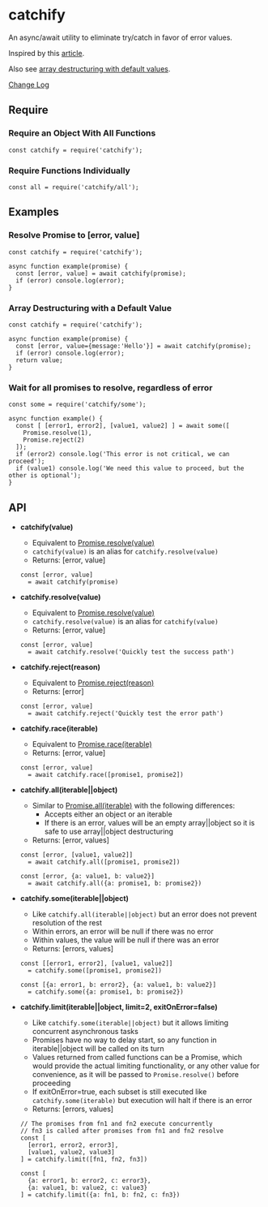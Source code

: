 # catchify
An async/await utility to eliminate try/catch in favor of error values.

Inspired by this [article][0].

Also see [array destructuring with default values][5].

[Change Log][6]

## Require

### Require an Object With All Functions

    const catchify = require('catchify');

### Require Functions Individually

    const all = require('catchify/all');

## Examples

### Resolve Promise to \[error, value]

    const catchify = require('catchify');
    
    async function example(promise) {
      const [error, value] = await catchify(promise);
      if (error) console.log(error);
    }

### Array Destructuring with a Default Value

    const catchify = require('catchify');
    
    async function example(promise) {
      const [error, value={message:'Hello'}] = await catchify(promise);
      if (error) console.log(error);
      return value;
    }

### Wait for all promises to resolve, regardless of error

    const some = require('catchify/some');
    
    async function example() {
      const [ [error1, error2], [value1, value2] ] = await some([
        Promise.resolve(1),
        Promise.reject(2)
      ]);
      if (error2) console.log('This error is not critical, we can proceed');
      if (value1) console.log('We need this value to proceed, but the other is optional');
    }


## API

* **catchify(value)**
  * Equivalent to [Promise.resolve(value)][1]
  * `catchify(value)` is an alias for `catchify.resolve(value)`
  * Returns: \[error, value]
  
  ```
  const [error, value] 
    = await catchify(promise)
  ```
  
* **catchify.resolve(value)**
  * Equivalent to [Promise.resolve(value)][1]
  * `catchify.resolve(value)` is an alias for `catchify(value)`
  * Returns: \[error, value]
  
  ```
  const [error, value] 
    = await catchify.resolve('Quickly test the success path')
  ```

* **catchify.reject(reason)**
  * Equivalent to [Promise.reject(reason)][4]
  * Returns: \[error]
  
  ```
  const [error, value] 
    = await catchify.reject('Quickly test the error path')
  ```

* **catchify.race(iterable)**
  * Equivalent to [Promise.race(iterable)][2]
  * Returns: \[error, value]
  
  ```
  const [error, value] 
    = await catchify.race([promise1, promise2])
  ```

* **catchify.all(iterable||object)**
  * Similar to [Promise.all(iterable)][3] with the following differences:
    * Accepts either an object or an iterable
    * If there is an error, values will be an empty array||object so it is safe to use array||object destructuring
  * Returns: \[error, values]
  
  ```
  const [error, [value1, value2]] 
    = await catchify.all([promise1, promise2])

  const [error, {a: value1, b: value2}]
    = await catchify.all({a: promise1, b: promise2})
  ```

* **catchify.some(iterable||object)**
  * Like `catchify.all(iterable||object)` but an error does not prevent resolution of the rest
  * Within errors, an error will be null if there was no error
  * Within values, the value will be null if there was an error
  * Returns: \[errors, values]
  
  ```
  const [[error1, error2], [value1, value2]] 
    = catchify.some([promise1, promise2])

  const [{a: error1, b: error2}, {a: value1, b: value2}] 
    = catchify.some({a: promise1, b: promise2})
  ```
  
* **catchify.limit(iterable||object, limit=2, exitOnError=false)**
  * Like `catchify.some(iterable||object)` but it allows limiting concurrent asynchronous tasks
  * Promises have no way to delay start, so any function in iterable||object will be called on its turn
  * Values returned from called functions can be a Promise, which would provide the actual limiting 
    functionality, or any other value for convenience, as it will be passed to `Promise.resolve()`
    before proceeding
  * If exitOnError=true, each subset is still executed like `catchify.some(iterable)` but execution
    will halt if there is an error
  * Returns: \[errors, values]
  
  ```
  // The promises from fn1 and fn2 execute concurrently
  // fn3 is called after promises from fn1 and fn2 resolve
  const [
    [error1, error2, error3], 
    [value1, value2, value3]
  ] = catchify.limit([fn1, fn2, fn3])

  const [
    {a: error1, b: error2, c: error3}, 
    {a: value1, b: value2, c: value3}
  ] = catchify.limit({a: fn1, b: fn2, c: fn3})
  ```

[0]: http://blog.grossman.io/how-to-write-async-await-without-try-catch-blocks-in-javascript/
[1]: https://developer.mozilla.org/en-US/docs/Web/JavaScript/Reference/Global_Objects/Promise/resolve
[2]: https://developer.mozilla.org/en-US/docs/Web/JavaScript/Reference/Global_Objects/Promise/race
[3]: https://developer.mozilla.org/en-US/docs/Web/JavaScript/Reference/Global_Objects/Promise/all
[4]: https://developer.mozilla.org/en-US/docs/Web/JavaScript/Reference/Global_Objects/Promise/reject
[5]: https://developer.mozilla.org/en-US/docs/Web/JavaScript/Reference/Operators/Destructuring_assignment#Default_values
[6]: https://github.com/majgis/catchify/blob/master/CHANGELOG.md
